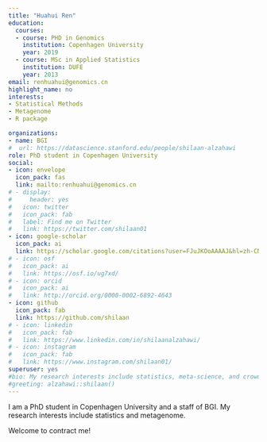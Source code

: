 ```yaml
---
title: "Huahui Ren"
education:
  courses:
  - course: PHD in Genomics
    institution: Copenhagen University
    year: 2019
  - course: MSc in Applied Statistics
    institution: DUFE
    year: 2013
email: renhuahui@genomics.cn
highlight_name: no
interests:
- Statistical Methods
- Metagenome
- R package

organizations:
- name: BGI
#  url: https://datascience.stanford.edu/people/shilaan-alzahawi
role: PhD student in Copenhagen University
social:
- icon: envelope
  icon_pack: fas
  link: mailto:renhuahui@genomics.cn 
# - display:
#     header: yes
#   icon: twitter
#   icon_pack: fab
#   label: Find me on Twitter
#   link: https://twitter.com/shilaan01
- icon: google-scholar
  icon_pack: ai
  link: https://scholar.google.com/citations?user=FJuJKOoAAAAJ&hl=zh-CN
# - icon: osf
#   icon_pack: ai
#   link: https://osf.io/ug7xd/ 
# - icon: orcid
#   icon_pack: ai
#   link: http://orcid.org/0000-0002-6892-4643 
- icon: github
  icon_pack: fab
  link: https://github.com/shilaan
# - icon: linkedin
#   icon_pack: fab
#   link: https://www.linkedin.com/in/shilaanalzahawi/
# - icon: instagram
#   icon_pack: fab
#   link: https://www.instagram.com/shilaan01/ 
superuser: yes
#bio: My research interests include statistics, meta-science, and crowdsourced science
#greeting: alzahawi::shilaan()
---
```


I am a PhD student in Copenhagen University and a staff of BGI. My research interests include statistics and metagenome. 

Welcome to contract me!
